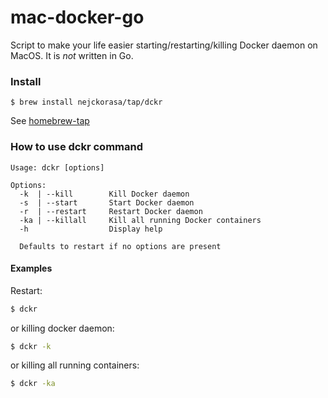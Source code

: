 # mac-docker-go

Script to make your life easier starting/restarting/killing Docker daemon on MacOS. It is *not* written in Go.



### Install

```
$ brew install nejckorasa/tap/dckr
```

See [homebrew-tap](https://github.com/nejckorasa/homebrew-tap)

### How to use dckr command

```
Usage: dckr [options]

Options:
  -k  | --kill        Kill Docker daemon
  -s  | --start       Start Docker daemon
  -r  | --restart     Restart Docker daemon
  -ka | --killall     Kill all running Docker containers
  -h                  Display help

  Defaults to restart if no options are present

```


#### Examples

Restart:

```bash
$ dckr
```
or killing docker daemon:

```bash
$ dckr -k
```
or killing all running containers:

```bash
$ dckr -ka
```
